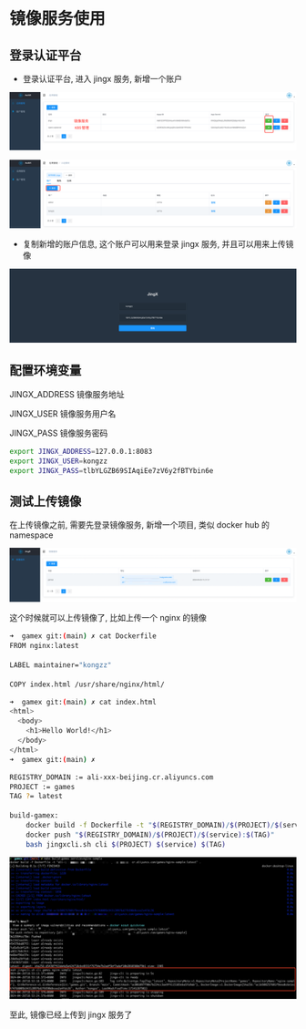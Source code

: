 # 镜像服务使用

## 登录认证平台

- 登录认证平台, 进入 jingx 服务, 新增一个账户

![authx-dashboard-app](./doc/authx-dashboard-app.png)

![jingx_account](./doc/jingx_account.png)

- 复制新增的账户信息, 这个账户可以用来登录 jingx 服务, 并且可以用来上传镜像

![jingx_login](./doc/jingx_login.png)

## 配置环境变量

JINGX_ADDRESS 镜像服务地址

JINGX_USER 镜像服务用户名

JINGX_PASS 镜像服务密码

```sh
export JINGX_ADDRESS=127.0.0.1:8083
export JINGX_USER=kongzz
export JINGX_PASS=tlbYLGZB69SIAqiEe7zV6y2fBTYbin6e
```

## 测试上传镜像

在上传镜像之前, 需要先登录镜像服务, 新增一个项目, 类似 docker hub 的 namespace

![jingx_project](./doc/jingx_project.png)

这个时候就可以上传镜像了, 比如上传一个 nginx 的镜像

```sh
➜  gamex git:(main) ✗ cat Dockerfile
FROM nginx:latest

LABEL maintainer="kongzz"

COPY index.html /usr/share/nginx/html/
```

```sh
➜  gamex git:(main) ✗ cat index.html
<html>
  <body>
    <h1>Hello World!</h1>
  </body>
</html>
➜  gamex git:(main) ✗
```

```sh
REGISTRY_DOMAIN := ali-xxx-beijing.cr.aliyuncs.com
PROJECT := games
TAG ?= latest

build-gamex:
	docker build -f Dockerfile -t "$(REGISTRY_DOMAIN)/$(PROJECT)/$(service):$(TAG)" .
	docker push "$(REGISTRY_DOMAIN)/$(PROJECT)/$(service):$(TAG)"
	bash jingxcli.sh cli $(PROJECT) $(service) $(TAG)
```

![jingx_push](./doc/jingx_push.png)

至此, 镜像已经上传到 jingx 服务了
